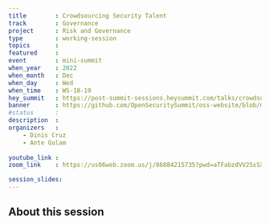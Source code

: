 ```yaml
---
title        : Crowdsourcing Security Talent
track        : Governance
project      : Risk and Governance
type         : working-session
topics       : 
featured     :
event        : mini-summit
when_year    : 2022
when_month   : Dec
when_day     : Wed
when_time    : WS-18-19
hey_summit   : https://post-summit-sessions.heysummit.com/talks/crowdsourcing-security-talent/
banner       : https://github.com/OpenSecuritySummit/oss-website/blob/main/content/sessions/2022/banners/Crowdsourcing%20with%20Security%20Talent.png?raw=true
#status      : 
description  :
organizers   :
    - Dinis Cruz
    - Ante Gulam
    
youtube_link : 
zoom_link    : https://us06web.zoom.us/j/86884215735?pwd=aTFabzdVV25sSXFsZUVWQXlZUHM4dz09

session_slides:
---
```




## About this session
